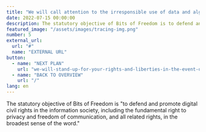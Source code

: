 ```yaml
---
title: "We will call attention to the irresponsible use of data and algorithms by the government Part2"
date: 2022-07-15 00:00:00
description: The statutory objective of Bits of Freedom is to defend and promote digital civil rights in the information society, including the fundamental right to privacy and freedom of communication, and all related rights, in the broadest sense of the word.
featured_image: "/assets/images/tracing-img.png"
number: 5
external_url:
  url: "#"
  name: "EXTERNAL URL"
button:
  - name: "NEXT PLAN"
    url: "we-will-stand-up-for-your-rights-and-liberties-in-the-event-of-new-covid-19-measures"
  - name: "BACK TO OVERVIEW"
    url: "/"
lang: en
---
```


The statutory objective of Bits of Freedom is "to defend and promote digital civil rights in the information society, including the fundamental right to privacy and freedom of communication, and all related rights, in the broadest sense of the word."